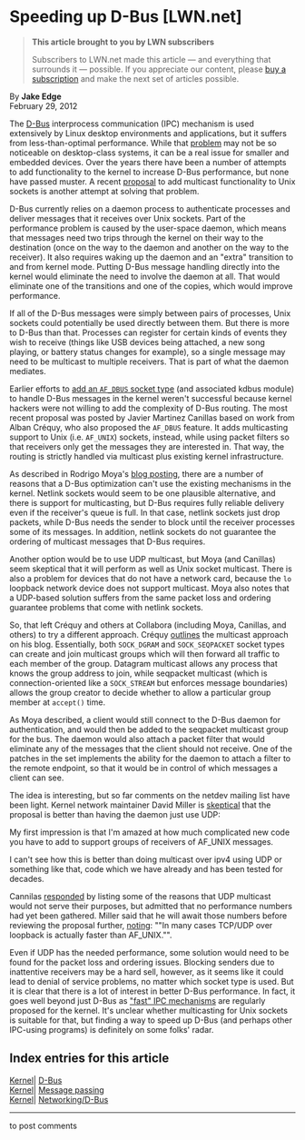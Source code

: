 # Speeding up D-Bus [LWN.net]

> **This article brought to you by LWN subscribers**
> 
> Subscribers to LWN.net made this article — and everything that surrounds it — possible. If you appreciate our content, please [buy a subscription](/Promo/nst-nag3/subscribe) and make the next set of articles possible. 

By **Jake Edge**  
February 29, 2012 

The [D-Bus](http://www.freedesktop.org/wiki/Software/dbus) interprocess communication (IPC) mechanism is used extensively by Linux desktop environments and applications, but it suffers from less-than-optimal performance. While that [problem](http://alban-apinc.blogspot.com/2011/12/d-bus-in-kernel-faster.html) may not be so noticeable on desktop-class systems, it can be a real issue for smaller and embedded devices. Over the years there have been a number of attempts to add functionality to the kernel to increase D-Bus performance, but none have passed muster. A recent [proposal](/Articles/482523/) to add multicast functionality to Unix sockets is another attempt at solving that problem. 

D-Bus currently relies on a daemon process to authenticate processes and deliver messages that it receives over Unix sockets. Part of the performance problem is caused by the user-space daemon, which means that messages need two trips through the kernel on their way to the destination (once on the way to the daemon and another on the way to the receiver). It also requires waking up the daemon and an "extra" transition to and from kernel mode. Putting D-Bus message handling directly into the kernel would eliminate the need to involve the daemon at all. That would eliminate one of the transitions and one of the copies, which would improve performance. 

If all of the D-Bus messages were simply between pairs of processes, Unix sockets could potentially be used directly between them. But there is more to D-Bus than that. Processes can register for certain kinds of events they wish to receive (things like USB devices being attached, a new song playing, or battery status changes for example), so a single message may need to be multicast to multiple receivers. That is part of what the daemon mediates. 

Earlier efforts to [add an `AF_DBUS` socket type](/Articles/405346/) (and associated kdbus module) to handle D-Bus messages in the kernel weren't successful because kernel hackers were not willing to add the complexity of D-Bus routing. The most recent proposal was posted by Javier Martinez Canillas based on work from Alban Créquy, who also proposed the `AF_DBUS` feature. It adds multicasting support to Unix (i.e. `AF_UNIX`) sockets, instead, while using packet filters so that receivers only get the messages they are interested in. That way, the routing is strictly handled via multicast plus existing kernel infrastructure. 

As described in Rodrigo Moya's [blog posting](http://blogs.gnome.org/rodrigo/2012/02/27/d-bus-optimizations/), there are a number of reasons that a D-Bus optimization can't use the existing mechanisms in the kernel. Netlink sockets would seem to be one plausible alternative, and there is support for multicasting, but D-Bus requires fully reliable delivery even if the receiver's queue is full. In that case, netlink sockets just drop packets, while D-Bus needs the sender to block until the receiver processes some of its messages. In addition, netlink sockets do not guarantee the ordering of multicast messages that D-Bus requires. 

Another option would be to use UDP multicast, but Moya (and Canillas) seem skeptical that it will perform as well as Unix socket multicast. There is also a problem for devices that do not have a network card, because the `lo` loopback network device does not support multicast. Moya also notes that a UDP-based solution suffers from the same packet loss and ordering guarantee problems that come with netlink sockets. 

So, that left Créquy and others at Collabora (including Moya, Canillas, and others) to try a different approach. Créquy [outlines](http://alban-apinc.blogspot.com/2011/12/introducing-multicast-unix-sockets.html) the multicast approach on his blog. Essentially, both `SOCK_DGRAM` and `SOCK_SEQPACKET` socket types can create and join multicast groups which will then forward all traffic to each member of the group. Datagram multicast allows any process that knows the group address to join, while seqpacket multicast (which is connection-oriented like a `SOCK_STREAM` but enforces message boundaries) allows the group creator to decide whether to allow a particular group member at `accept()` time. 

As Moya described, a client would still connect to the D-Bus daemon for authentication, and would then be added to the seqpacket multicast group for the bus. The daemon would also attach a packet filter that would eliminate any of the messages that the client should not receive. One of the patches in the set implements the ability for the daemon to attach a filter to the remote endpoint, so that it would be in control of which messages a client can see. 

The idea is interesting, but so far comments on the netdev mailing list have been light. Kernel network maintainer David Miller is [skeptical](/Articles/484350/) that the proposal is better than having the daemon just use UDP: 

My first impression is that I'm amazed at how much complicated new code you have to add to support groups of receivers of AF_UNIX messages. 

I can't see how this is better than doing multicast over ipv4 using UDP or something like that, code which we have already and has been tested for decades. 

Cannilas [responded](/Articles/484448/) by listing some of the reasons that UDP multicast would not serve their purposes, but admitted that no performance numbers had yet been gathered. Miller said that he will await those numbers before reviewing the proposal further, [noting](/Articles/484355/): ""In many cases TCP/UDP over loopback is actually faster than AF_UNIX."". 

Even if UDP has the needed performance, some solution would need to be found for the packet loss and ordering issues. Blocking senders due to inattentive receivers may be a hard sell, however, as it seems like it could lead to denial of service problems, no matter which socket type is used. But it is clear that there is a lot of interest in better D-Bus performance. In fact, it goes well beyond just D-Bus as ["fast" IPC mechanisms](/Articles/466304/) are regularly proposed for the kernel. It's unclear whether multicasting for Unix sockets is suitable for that, but finding a way to speed up D-Bus (and perhaps other IPC-using programs) is definitely on some folks' radar. 

  
Index entries for this article  
---  
[Kernel](/Kernel/Index)| [D-Bus](/Kernel/Index#D-Bus)  
[Kernel](/Kernel/Index)| [Message passing](/Kernel/Index#Message_passing)  
[Kernel](/Kernel/Index)| [Networking/D-Bus](/Kernel/Index#Networking-D-Bus)  
  


* * *

to post comments 
